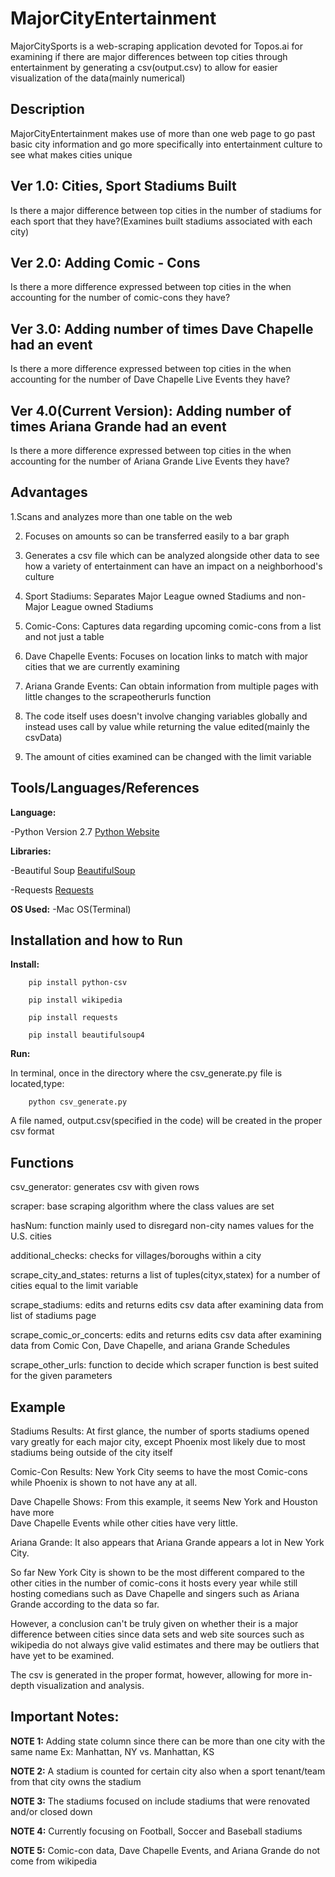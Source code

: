# MajorCityEntertainment
MajorCitySports is a web-scraping application devoted for Topos.ai 
for examining if there are major differences between top cities through entertainment 
by generating a csv(output.csv) to allow for easier visualization of the 
data(mainly numerical)

## Description
MajorCityEntertainment makes use of more than one web page to go past basic city 
information and go more specifically into entertainment culture to see what makes cities
unique


## Ver 1.0: Cities, Sport Stadiums Built
Is there a major difference between top cities in the number of stadiums for each sport
that they have?(Examines built stadiums associated with each city)

## Ver 2.0: Adding Comic - Cons
Is there a more difference expressed between top cities in the 
when accounting for the number of comic-cons they have?

## Ver 3.0: Adding number of times Dave Chapelle had an event
Is there a more difference expressed between top cities in the 
when accounting for the number of Dave Chapelle Live Events they have?


## Ver 4.0(Current Version): Adding number of times Ariana Grande had an event
Is there a more difference expressed between top cities in the 
when accounting for the number of Ariana Grande Live Events they have? 



## Advantages
1.Scans and analyzes more than one table on the web

2. Focuses on amounts so can be transferred easily to a bar graph 

3. Generates a csv file which can be analyzed alongside other data to see how 
a variety of entertainment can have an impact on a neighborhood's culture

4. Sport Stadiums: Separates Major League owned Stadiums and non-Major League owned Stadiums

5. Comic-Cons: Captures data regarding upcoming comic-cons from 
a list and not just a table 

6. Dave Chapelle Events: Focuses on location links to match with major cities that we
are currently examining 

7. Ariana Grande Events: Can obtain information from multiple pages with little changes to
the scrapeotherurls function

8. The code itself uses doesn't involve changing variables globally and instead uses call
by value while returning the value edited(mainly the csvData)

9. The amount of cities examined can be changed with the limit variable


## Tools/Languages/References
**Language:** 

-Python Version 2.7
[Python Website](https://www.python.org/)

**Libraries:** 

-Beautiful Soup
[BeautifulSoup](https://www.crummy.com/software/BeautifulSoup/bs4/doc/)

-Requests
[Requests](https://pypi.org/project/requests/2.7.0/)

**OS Used:** 
-Mac OS(Terminal)


## Installation and how to Run 
**Install:** 

```
	pip install python-csv
```

```
	pip install wikipedia
```

```
	pip install requests
```

```
	pip install beautifulsoup4
```





**Run:** 

In terminal, once in the directory where the csv_generate.py file is located,type:

```
	python csv_generate.py
```


A file named, output.csv(specified in the code) will be created in the proper csv format 


## Functions

csv_generator: generates csv with given rows 

scraper: base scraping algorithm where the class values are set

hasNum: function mainly used to disregard non-city names values for 
the U.S. cities

additional_checks: checks for villages/boroughs within a city

scrape_city_and_states: returns a list of tuples(cityx,statex) for a number of cities
equal to the limit variable  

scrape_stadiums: edits and returns edits csv data after examining data from 
list of stadiums page

scrape_comic_or_concerts: edits and returns edits csv data after examining data from 
Comic Con, Dave Chapelle, and ariana Grande Schedules 

scrape_other_urls: function to decide which scraper function is best suited for the given
parameters 


## Example

Stadiums Results: At first glance, the number of sports stadiums opened
vary greatly for each major city, except Phoenix most likely due to most stadiums 
being outside of the city itself

Comic-Con Results: New York City seems to have the most Comic-cons while 
Phoenix is shown to not have any at all. 

Dave Chapelle Shows: From this example, it seems New York and Houston have more  
Dave Chapelle Events while other cities have very little. 

Ariana Grande: It also appears that Ariana Grande appears a lot in New York City.

So far New York City is shown to be the most different compared to the other cities
in the number of comic-cons it hosts every year
while still hosting comedians such as Dave Chapelle and 
singers such as Ariana Grande according to the data so far.

However, a conclusion can't be truly given on whether their is a major difference
between cities since data sets and web site sources such as
wikipedia do not always give valid estimates 
and there may be outliers that have yet to be examined. 

The csv is generated in the proper format, however,
allowing for more in-depth visualization and analysis. 

## Important Notes:

**NOTE 1:** Adding state column since there can be more than
one city with the same name
Ex: Manhattan, NY vs. Manhattan, KS

**NOTE 2:** A stadium is counted for certain city also when a sport 
tenant/team from that city owns the stadium 

**NOTE 3:** The stadiums focused on include stadiums that were 
renovated and/or closed down 

**NOTE 4:** Currently focusing on Football, Soccer and Baseball stadiums 

**NOTE 5:** Comic-con data, Dave Chapelle Events, and Ariana Grande 
do not come from wikipedia 




